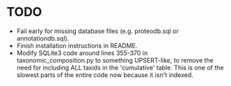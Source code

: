 # TODO

 * Fail early for missing database files (e.g. proteodb.sql or annotationdb.sql).
 * Finish installation instructions in README.
 * Modify SQLite3 code around lines 355-370 in taxonomic_composition.py to
   something UPSERT-like, to remove the need for including ALL taxids in the 
   'cumulative' table. This is one of the slowest parts of the entire code now 
   because it isn't indexed.
